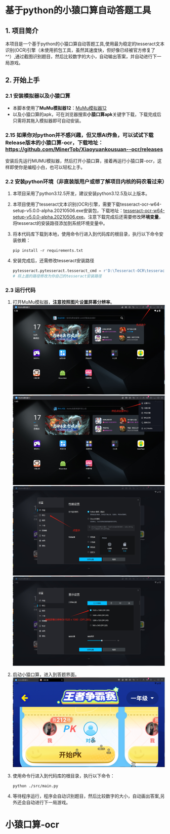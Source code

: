 # 基于python的小猿口算自动答题工具

## 1. 项目简介

本项目是一个基于python的小猿口算自动答题工具,使用最为稳定的tesseract文本识别(OCR)引擎（未使用抓包工具，虽然其速度快，但好像已经被官方修复了^^）,通过截图识别题目，然后比较数字的大小，自动输出答案，并自动进行下一局游戏。

## 2. 开始上手

### 2.1 安装模拟器以及小猿口算

* 本脚本使用了**MuMu模拟器12**：[MuMu模拟器12](https://mumu.163.com/)
* 以及小猿口算的apk，可在浏览器搜索**小猿口算apk**关键字下载，下载完成后只需将其拖入模拟器即可自动安装。

### 2.15 如果你对python并不感兴趣，但又想AI炸鱼，可以试试下载Release版本的小猿口算-ocr，下载地址：https://github.com/MinerTob/Xiaoyuankousuan--ocr/releases
安装后先运行MUMU模拟器，然后打开小猿口算，接着再运行小猿口算-ocr，这样即使你是编程小白，也可以轻松上手。

### 2.2 安装python环境（非直装版用户或想了解项目内核的码农看过来）

1. 本项目采用了python3.12.5开发，建议安装python3.12.5及以上版本。
2. 本项目使用了tesseract文本识别(OCR)引擎，需要下载tesseract-ocr-w64-setup-v5.0.0-alpha.20210506.exe安装包，下载地址：[tesseract-ocr-w64-setup-v5.0.0-alpha.20210506.exe](https://digi.bib.uni-mannheim.de/tesseract/tesseract-ocr-w64-setup-v5.0.0-alpha.20210506.exe)。注意下载完成后还需要修改**环境变量**，将tesseract的安装路径添加到系统环境变量中。
3. 将本代码库下载到本地，使用命令行进入到代码库的根目录，执行以下命令安装依赖：

    ```shell
    pip install -r requirements.txt
    ```

4. 安装完成后，还需修改tesseract安装路径

    ```python
    pytesseract.pytesseract.tesseract_cmd = r'D:\Tesseract-OCR\tesseract.exe'
    # 将上面的路径修改为你自己的tesseract安装路径
    ```

### 2.3 运行代码

1. 打开MuMu模拟器，**注意按照图片设置屏幕分辨率**。
    ![UI](./images/UI.png)
    ![UI](./images/UI2.png)
    ![UI](./images/UI3.png)
    ![UI](./images/UI4.png)
2. 启动小猿口算，进入到答题界面。
    ![UI](./images/UI5.png)
3. 使用命令行进入到代码库的根目录，执行以下命令：

    ```shell
    python ./src/main.py
    ```

4. 等待程序运行，程序会自动识别题目，然后比较数字的大小，自动画出答案,另外还会自动进行下一局游戏。
# 小猿口算-ocr
